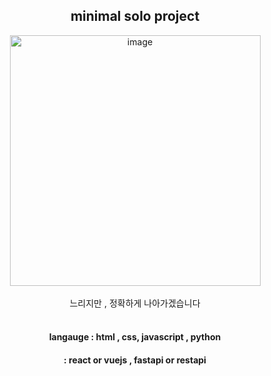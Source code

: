 <div align=center> <h2> minimal solo project </h2></div>



<div align = center><img width="401" alt="image" src="https://user-images.githubusercontent.com/121990539/216238146-db3066b6-3bea-4a13-90f2-bb4d47b39ac3.png">
 </div>


<br>

<div align = center> 느리지만 , 정확하게 나아가겠습니다 </div>

<br>


<div align = center> <h4> langauge : html , css, javascript , python </h4> </div>
<div align = center> <h4>  : react or vuejs , fastapi  or restapi </h4>  </div>
